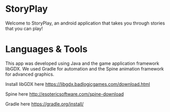 # StoryPlay #

Welcome to StoryPlay, an android application that takes you through stories that you can play! 

# Languages & Tools #

This app was developed using Java and the game application framework libGDX. We used Gradle for automation and the Spine animation framework for advanced graphics.

Install libGDX here 
https://libgdx.badlogicgames.com/download.html

Spine here
http://esotericsoftware.com/spine-download

Gradle here
https://gradle.org/install/


